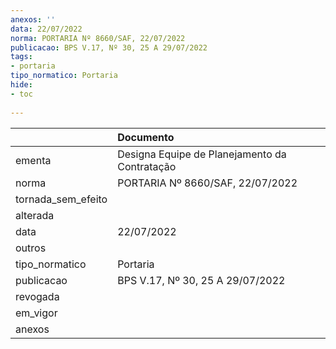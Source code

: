 ```yaml
---
anexos: ''
data: 22/07/2022
norma: PORTARIA Nº 8660/SAF, 22/07/2022
publicacao: BPS V.17, Nº 30, 25 A 29/07/2022
tags:
- portaria
tipo_normatico: Portaria
hide: 
- toc 
 
---
```


|                    | Documento                                     |
|:-------------------|:----------------------------------------------|
| ementa             | Designa Equipe de Planejamento da Contratação |
| norma              | PORTARIA Nº 8660/SAF, 22/07/2022              |
| tornada_sem_efeito |                                               |
| alterada           |                                               |
| data               | 22/07/2022                                    |
| outros             |                                               |
| tipo_normatico     | Portaria                                      |
| publicacao         | BPS V.17, Nº 30, 25 A 29/07/2022              |
| revogada           |                                               |
| em_vigor           |                                               |
| anexos             |                                               |